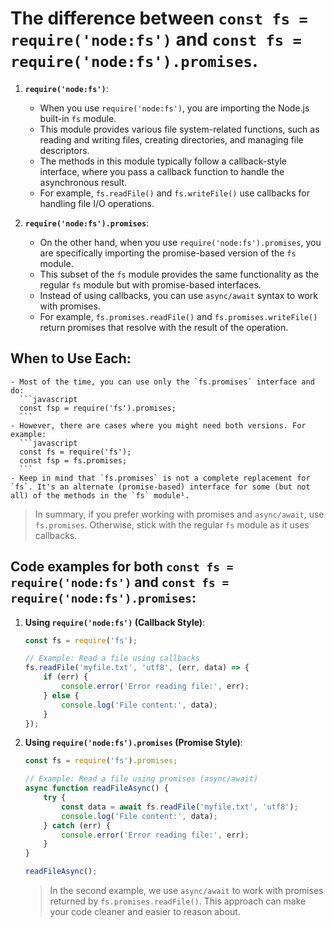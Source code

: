 # The difference between `const fs = require('node:fs')` and `const fs = require('node:fs').promises`.

1. **`require('node:fs')`**:
    - When you use `require('node:fs')`, you are importing the Node.js built-in `fs` module.
    - This module provides various file system-related functions, such as reading and writing files, creating directories, and managing file descriptors.
    - The methods in this module typically follow a callback-style interface, where you pass a callback function to handle the asynchronous result.
    - For example, `fs.readFile()` and `fs.writeFile()` use callbacks for handling file I/O operations.

2. **`require('node:fs').promises`**:
    - On the other hand, when you use `require('node:fs').promises`, you are specifically importing the promise-based version of the `fs` module.
    - This subset of the `fs` module provides the same functionality as the regular `fs` module but with promise-based interfaces.
    - Instead of using callbacks, you can use `async/await` syntax to work with promises.
    - For example, `fs.promises.readFile()` and `fs.promises.writeFile()` return promises that resolve with the result of the operation.

 ## When to Use Each:
    - Most of the time, you can use only the `fs.promises` interface and do:
      ```javascript
      const fsp = require('fs').promises;
      ```
    - However, there are cases where you might need both versions. For example:
      ```javascript
      const fs = require('fs');
      const fsp = fs.promises;
      ```
    - Keep in mind that `fs.promises` is not a complete replacement for `fs`. It's an alternate (promise-based) interface for some (but not all) of the methods in the `fs` module¹.

>In summary, if you prefer working with promises and `async/await`, use `fs.promises`. Otherwise, stick with the regular `fs` module as it uses callbacks.

## Code examples for both `const fs = require('node:fs')` and `const fs = require('node:fs').promises`:

1. **Using `require('node:fs')` (Callback Style)**:
   ```javascript
   const fs = require('fs');

   // Example: Read a file using callbacks
   fs.readFile('myfile.txt', 'utf8', (err, data) => {
       if (err) {
           console.error('Error reading file:', err);
       } else {
           console.log('File content:', data);
       }
   });
   ```

2. **Using `require('node:fs').promises` (Promise Style)**:
   ```javascript
   const fs = require('fs').promises;

   // Example: Read a file using promises (async/await)
   async function readFileAsync() {
       try {
           const data = await fs.readFile('myfile.txt', 'utf8');
           console.log('File content:', data);
       } catch (err) {
           console.error('Error reading file:', err);
       }
   }

   readFileAsync();
   ```
   
   >In the second example, we use `async/await` to work with promises returned by `fs.promises.readFile()`. This approach can make your code cleaner and easier to reason about.
